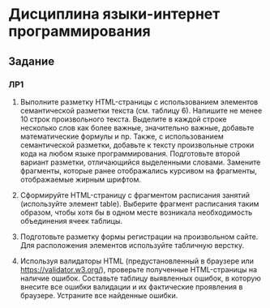 # Дисциплина языки-интернет программирования
## Задание
### ЛР1

1. Выполните разметку HTML-страницы с использованием элементов семантической разметки текста (см. таблицу 6). Напишите не менее 10 строк произвольного текста. Выделите в каждой строке несколько слов как более важные, значительно важные, добавьте математические формулы и пр. Также, с использованием семантической разметки, добавьте к тексту произвольные строки кода на любом языке программирования. Подготовьте второй вариант разметки, отличающийся выделенными словами. Замените фрагменты, которые ранее отображались курсивом на фрагменты, отображаемые жирным шрифтом.

2. Сформируйте HTML-страницу с фрагментом расписания занятий (используйте элемент table). Выберите фрагмент расписания таким образом, чтобы хотя бы в одном месте возникала необходимость объединения ячеек таблицы.

3. Подготовьте разметку формы регистрации на произвольном сайте. Для расположения элементов используйте табличную верстку.

4. Используя валидаторы HTML (предустановленный в браузере или https://validator.w3.org/), проверьте полученные HTML-страницы на наличие ошибок. Составьте таблицу выявленных ошибок, в которую внесите все ошибки валидации и их фактические проявления в браузере. Устраните все найденные ошибки.

